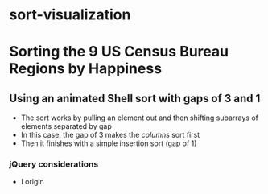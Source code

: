 sort-visualization
==================

# Sorting the 9 US Census Bureau Regions by Happiness
## Using an animated Shell sort with gaps of 3 and 1

* The sort works by pulling an element out and then shifting subarrays of elements separated by gap
* In this case, the gap of 3 makes the *columns* sort first
* Then it finishes with a simple insertion sort (gap of 1)

### jQuery considerations
* I origin
